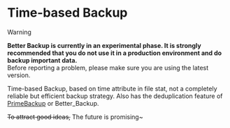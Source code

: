 # Time-based Backup

> [!WARNING]
> **Better Backup is currently in an experimental phase. It is strongly recommended that you do not use it in a production environment and do backup important data.**  
> Before reporting a problem, please make sure you are using the latest version.

Time-based Backup, based on time attribute in file stat, not a completely reliable but efficient backup strategy. Also has the deduplication feature of [PrimeBackup](https://github.com/TISUnion/PrimeBackup) or Better_Backup.

~~To attract good ideas,~~ The future is promising~
